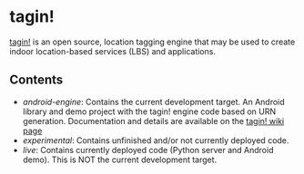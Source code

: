 tagin!
======

[tagin!](http://mobile-accessibility.idrc.ocad.ca/projects/tagin) is an open source, location tagging engine that may be used to create indoor location-based services (LBS) and applications.

Contents
--------
* _android-engine_: Contains the current development target. An Android library and demo project with the tagin! engine code based on URN generation. Documentation and details are available on the [tagin! wiki page](http://wiki.mobile-accessibility.idrc.ocad.ca/w/Tagin!)
* _experimental_: Contains unfinished and/or not currently deployed code.
* _live_: Contains currently deployed code (Python server and Android demo). This is NOT the current development target.
